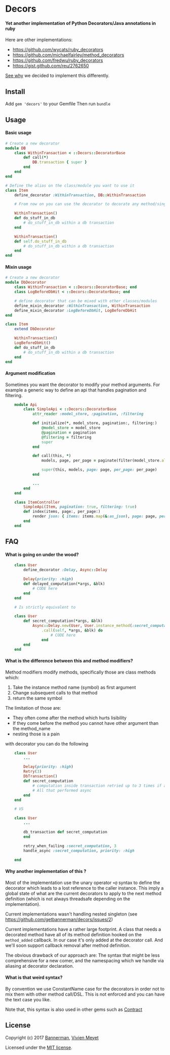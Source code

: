 # Decors

#### Yet another implementation of Python Decorators/Java annotations in ruby

Here are other implementations:
- https://github.com/wycats/ruby_decorators
- https://github.com/michaelfairley/method_decorators
- https://github.com/fredwu/ruby_decorators
- https://gist.github.com/reu/2762650

[See why](#faq) we decided to implement this differently.

## Install

Add `gem 'decors'` to your Gemfile
Then run `bundle`

## Usage

#### Basic usage

```ruby
# Create a new decorator
module DB
    class WithinTransaction < ::Decors::DecoratorBase
        def call(*)
            DB.transaction { super }
        end
    end
end

# Define the alias on the class/module you want to use it
class Item
    define_decorator :WithinTransaction, DB::WithinTransaction

    # From now on you can use the decorator to decorate any method/singleton method

    WithinTransaction()
    def do_stuff_in_db
        # do_stuff_in_db within a db transaction
    end

    WithinTransaction()
    def self.do_stuff_in_db
        # do_stuff_in_db within a db transaction
    end
end
```

#### Mixin usage

```ruby
# Create a new decorator
module DbDecorator
    class WithinTransaction < ::Decors::DecoratorBase; end
    class LogBeforeDbHit < ::Decors::DecoratorBase; end

    # define decorator that can be mixed with other classes/modules
    define_mixin_decorator :WithinTransaction, WithinTransaction
    define_mixin_decorator :LogBeforeDbHit, LogBeforeDbHit
end

class Item
    extend DbDecorator

    WithinTransaction()
    LogBeforeDbHit()
    def do_stuff_in_db
        # do_stuff_in_db within a db transaction
    end
end
```

#### Argument modification

Sometimes you want the decorator to modify your method arguments. For example a generic way to define an api that handles pagination and filtering.

```ruby
    module Api
        class SimpleApi < ::Decors::DecoratorBase
            attr_reader :model_store, :pagination, :filtering

            def initialize(*, model_store, pagination:, filtering:)
                @model_store = model_store
                @pagination = pagination
                @filtering = filtering
                super
            end

            def call(this, *)
                models, page, per_page = paginate(filter(model_store.all))

                super(this, models, page: page, per_page: per_page)
            end

            ...
        end
    end

    class ItemController
        SimpleApi(Item, pagination: true, filtering: true)
        def index(items, page:, per_page:)
            render json: { items: items.map(&:as_json), page: page, per_page: per_page }
        end
    end
```

## FAQ

#### What is going on under the wood?
```ruby
    class User
        define_decorator :Delay, Async::Delay

        Delay(priority: :high)
        def delayed_computation(*args, &blk)
            # CODE here
        end
    end

    # Is strictly equivalent to

    class User
        def secret_computation(*args, &blk)
            Async::Delay.new(User, User.instance_method(:secret_computation), priority: :high)
                .call(self, *args, &blk) do
                    # CODE here
                end
        end
    end
```



#### What is the difference between this and method modifiers?

Method modifiers modify methods, specifically those are class methods which:

1. Take the instance method name (symbol) as first argument
2. Change subsequent calls to that method
3. return the same symbol

The limitation of those are:
- They often come after the method which hurts lisibility
- If they come before the method you cannot have other argument than the method_name
- nesting those is a pain

with decorator you can do the following

```ruby
    class User
        ...

        Delay(priority: :high)
        Retry(3)
        DbTransaction()
        def secret_computation
            # computation inside transaction retried up to 3 times if an error occurs.
            # All that performed async
        end
    end

    # VS

    class User
        ...

        db_transaction def secret_computation
        end

        retry_when_failing :secret_computation, 3
        handle_async :secret_computation, priority: :high

    end
```

#### Why another implementation of this ?

Most of the implementation use the unary operator `+@` syntax to define the decorator which leads to a lost reference to the caller instance. This imply a global state of what are the current decorators to apply to the next method definition (which is not always threadsafe depending on the implementation).

Current implementations wasn't handling nested singleton (see https://github.com/getbannerman/decors/issues/2)

Current implementations have a rather large footprint. A class that needs a decorated method have all of its method definition hooked on the `method_added` callback. In our case it's only added at the decorator call. And we'll soon support callback removal after method definition.

The obvious drawback of our approach are: The syntax that might be less comprehensive for a new comer, and the namespacing which we handle via aliasing at decorator declaration.

#### What is that weird syntax?

By convention we use ConstantName case for the decorators in order not to mix them with other method call/DSL.
This is not enforced and you can have the text case you like.

Note that, this syntax is also used in other gems such as [Contract](https://github.com/egonSchiele/contracts.ruby)

## License

Copyright (c) 2017 [Bannerman](https://github.com/getbannerman), [Vivien Meyet](https://github.com/vmeyet)

Licensed under the [MIT license](http://fredwu.mit-license.org/).
